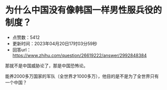 # 为什么中国没有像韩国一样男性服兵役的制度？
- 点赞数：5412
- 更新时间：2023年04月20日17时03分59秒
- 回答url：https://www.zhihu.com/question/26619222/answer/2992848384
<body>
 <p data-pid="vPjAk1lf">那就不是中国威胁论了，那是中国恐怖论。</p>
 <p data-pid="s2W2c90E">能养2000多万国家的军队（全世界才1000多万），他目的是不是为了全世界只有一个中国？</p>
</body>